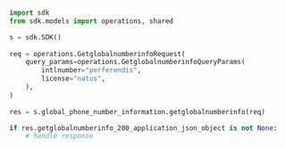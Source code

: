 <!-- Start SDK Example Usage -->
```python
import sdk
from sdk.models import operations, shared

s = sdk.SDK()
    
req = operations.GetglobalnumberinfoRequest(
    query_params=operations.GetglobalnumberinfoQueryParams(
        intlnumber="perferendis",
        license="natus",
    ),
)
    
res = s.global_phone_number_information.getglobalnumberinfo(req)

if res.getglobalnumberinfo_200_application_json_object is not None:
    # handle response
```
<!-- End SDK Example Usage -->